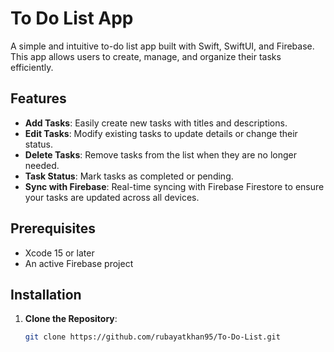 # To Do List App

A simple and intuitive to-do list app built with Swift, SwiftUI, and Firebase. This app allows users to create, manage, and organize their tasks efficiently. 

## Features

- **Add Tasks**: Easily create new tasks with titles and descriptions.
- **Edit Tasks**: Modify existing tasks to update details or change their status.
- **Delete Tasks**: Remove tasks from the list when they are no longer needed.
- **Task Status**: Mark tasks as completed or pending.
- **Sync with Firebase**: Real-time syncing with Firebase Firestore to ensure your tasks are updated across all devices.

## Prerequisites

- Xcode 15 or later
- An active Firebase project

## Installation

1. **Clone the Repository**:

   ```bash
   git clone https://github.com/rubayatkhan95/To-Do-List.git
